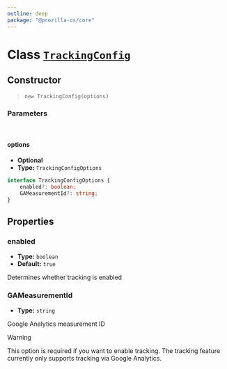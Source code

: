 ```yaml
---
outline: deep
package: "@prozilla-os/core"
---
```


# Class [`TrackingConfig`](https://github.com/prozilla-os/ProzillaOS/blob/main/packages/core/src/features/system/configs/trackingConfig.ts)

## Constructor

> `new TrackingConfig(options)`

### Parameters

<br>

#### options

- **Optional**
- **Type:** `TrackingConfigOptions`

```ts
interface TrackingConfigOptions {
	enabled?: boolean;
	GAMeasurementId?: string;
}
```

## Properties

### enabled

- **Type:** `boolean`
- **Default:** `true`

Determines whether tracking is enabled

### GAMeasurementId

- **Type:** `string`

Google Analytics measurement ID

> [!WARNING]
> This option is required if you want to enable tracking. The tracking feature currently only supports tracking via Google Analytics.